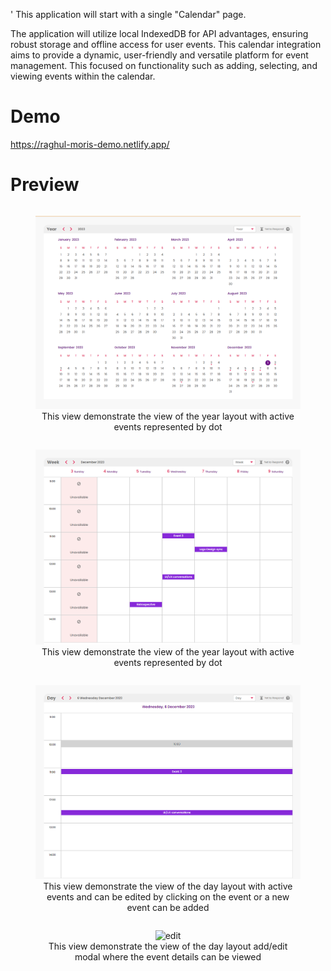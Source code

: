 '
This application will start with a single "Calendar" page.

The application will utilize local IndexedDB for API advantages, ensuring robust storage and offline access for user events. This calendar integration aims to provide a dynamic, user-friendly and versatile platform for event management. This focused on functionality such as adding, selecting, and viewing events within the calendar.

# Demo

https://raghul-moris-demo.netlify.app/

# Preview
<figure style=" display: inline-block;text-align: center;">
<img src="./preview/year.png" alt="year" />
<figcaption style="text-align=center">This view demonstrate the view of the year layout with active events represented by dot</figcaption>
</figure>
<br/>
<figure style=" display: inline-block;text-align: center;">
<img src="./preview/week-3.png" alt="week" />
<figcaption style="text-align=center">This view demonstrate the view of the year layout with active events represented by dot</figcaption>
</figure>

<br/>
<figure style=" display: inline-block;text-align: center;">
<img src="./preview/day.png" alt="day" />
<figcaption style="text-align=center">This view demonstrate the view of the day layout with active events and can be edited by clicking on the event or a new event can be added</figcaption>
</figure>

<br/>
<figure style=" display: inline-block;text-align: center;">
<img src="./preview/day-edit.png" alt="edit" />
<figcaption style="text-align=center">This view demonstrate the view of the day layout add/edit modal where the event details can be viewed</figcaption>
</figure>
